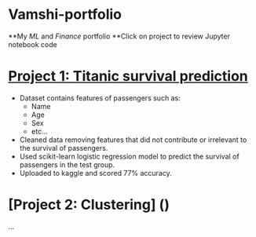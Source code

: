 # Vamshi-portfolio

**My *ML* and *Finance* portfolio
**Click on project to review Jupyter notebook code

# [Project 1: Titanic survival prediction](https://github.com/vamshikodipaka7/Vamshi-portfolio/blob/main/Titanic3.ipynb)

* Dataset contains features of passengers such as:
  * Name
  * Age
  * Sex
  * etc...
* Cleaned data removing features that did not contribute or irrelevant to the survival of passengers.
* Used scikit-learn logistic regression model to predict the survival of passengers in the test group.
* Uploaded to kaggle and scored 77% accuracy.

# [Project 2: Clustering] ()

...
